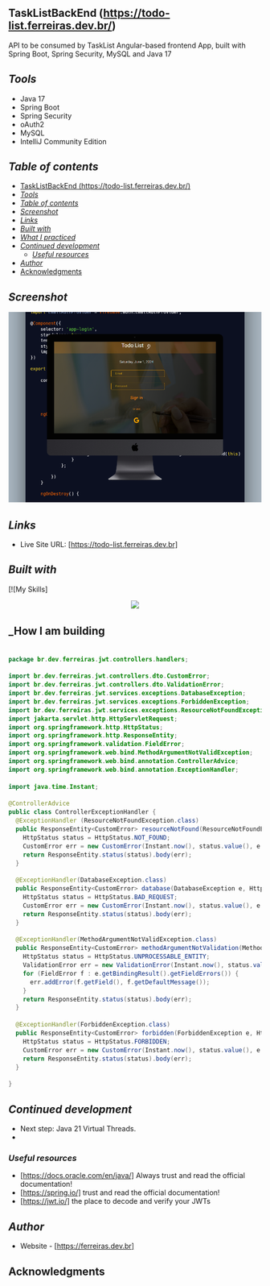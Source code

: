 ## TaskListBackEnd (https://todo-list.ferreiras.dev.br/)
API to be consumed by TaskList Angular-based frontend App, built with Spring Boot, Spring Security, MySQL and Java 17

## _Tools_
- Java 17
- Spring Boot
- Spring Security
- oAuth2
- MySQL
- IntelliJ Community Edition

## _Table of contents_
- [TaskListBackEnd (https://todo-list.ferreiras.dev.br/)](#skilcaptain-httpsskillcaptainapp)
- [_Tools_](#tools)
- [_Table of contents_](#table-of-contents)
- [_Screenshot_](#screenshot)
- [_Links_](#links)
- [_Built with_](#built-with)
- [_What I practiced_](#what-i-practiced)
- [_Continued development_](#continued-development)
  - [_Useful resources_](#useful-resources)
- [_Author_](#author)
- [Acknowledgments](#acknowledgments)


## _Screenshot_
[![](./todo-list.png)]()
## _Links_
- Live Site URL: [https://todo-list.ferreiras.dev.br] 
## _Built with_
[![My Skills]
<p align="center">
  <a href="https://skillicons.dev">
    <img src="https://skillicons.dev/icons?i=maven,spring,java,mysql,postman,git,github,docker,aws,idea,redhat
" />
  </a>
</p>

 ## _How I am building
```java

package br.dev.ferreiras.jwt.controllers.handlers;

import br.dev.ferreiras.jwt.controllers.dto.CustomError;
import br.dev.ferreiras.jwt.controllers.dto.ValidationError;
import br.dev.ferreiras.jwt.services.exceptions.DatabaseException;
import br.dev.ferreiras.jwt.services.exceptions.ForbiddenException;
import br.dev.ferreiras.jwt.services.exceptions.ResourceNotFoundException;
import jakarta.servlet.http.HttpServletRequest;
import org.springframework.http.HttpStatus;
import org.springframework.http.ResponseEntity;
import org.springframework.validation.FieldError;
import org.springframework.web.bind.MethodArgumentNotValidException;
import org.springframework.web.bind.annotation.ControllerAdvice;
import org.springframework.web.bind.annotation.ExceptionHandler;

import java.time.Instant;

@ControllerAdvice
public class ControllerExceptionHandler {
  @ExceptionHandler (ResourceNotFoundException.class)
  public ResponseEntity<CustomError> resourceNotFound(ResourceNotFoundException e, HttpServletRequest request) {
    HttpStatus status = HttpStatus.NOT_FOUND;
    CustomError err = new CustomError(Instant.now(), status.value(), e.getMessage(), request.getRequestURI());
    return ResponseEntity.status(status).body(err);
  }

  @ExceptionHandler(DatabaseException.class)
  public ResponseEntity<CustomError> database(DatabaseException e, HttpServletRequest request) {
    HttpStatus status = HttpStatus.BAD_REQUEST;
    CustomError err = new CustomError(Instant.now(), status.value(), e.getMessage(), request.getRequestURI());
    return ResponseEntity.status(status).body(err);
  }

  @ExceptionHandler(MethodArgumentNotValidException.class)
  public ResponseEntity<CustomError> methodArgumentNotValidation(MethodArgumentNotValidException e, HttpServletRequest request) {
    HttpStatus status = HttpStatus.UNPROCESSABLE_ENTITY;
    ValidationError err = new ValidationError(Instant.now(), status.value(), "Dados inválidos", request.getRequestURI());
    for (FieldError f : e.getBindingResult().getFieldErrors()) {
      err.addError(f.getField(), f.getDefaultMessage());
    }
    return ResponseEntity.status(status).body(err);
  }

  @ExceptionHandler(ForbiddenException.class)
  public ResponseEntity<CustomError> forbidden(ForbiddenException e, HttpServletRequest request) {
    HttpStatus status = HttpStatus.FORBIDDEN;
    CustomError err = new CustomError(Instant.now(), status.value(), e.getMessage(), request.getRequestURI());
    return ResponseEntity.status(status).body(err);
  }

}

``` 

## _Continued development_
- Next step: Java 21 Virtual Threads.
- 
### _Useful resources_
- [https://docs.oracle.com/en/java/] Always trust and read the official documentation!
- [https://spring.io/] trust and read the official documentation!
- [https://jwt.io/] the place to decode and verify your JWTs
## _Author_
- Website - [https://ferreiras.dev.br] 
## Acknowledgments
